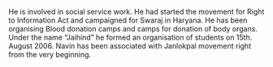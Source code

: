 He is involved in social service work. He had started the movement for Right to Information Act and campaigned for Swaraj in Haryana.  He has been organising Blood donation camps and camps for donation of body organs.  Under the name “Jaihind” he formed an organisation of students on 15th. August 2006. Navin has been associated with Janlokpal movement right from the very beginning.